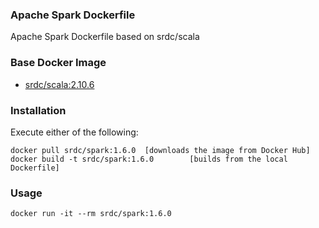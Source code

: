 ### Apache Spark Dockerfile

Apache Spark Dockerfile based on srdc/scala

### Base Docker Image

* [srdc/scala:2.10.6](https://hub.docker.com/r/srdc/scala/)


### Installation
Execute either of the following:

    docker pull srdc/spark:1.6.0  [downloads the image from Docker Hub]
    docker build -t srdc/spark:1.6.0        [builds from the local Dockerfile]


### Usage

    docker run -it --rm srdc/spark:1.6.0
